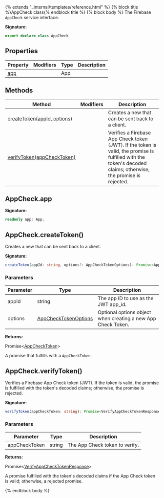 {% extends "_internal/templates/reference.html" %}
{% block title %}AppCheck class{% endblock title %}
{% block body %}
The Firebase `AppCheck` service interface.

<b>Signature:</b>

```typescript
export declare class AppCheck 
```

## Properties

|  Property | Modifiers | Type | Description |
|  --- | --- | --- | --- |
|  [app](./firebase-admin.app-check.appcheck.md#appcheckapp) |  | App |  |

## Methods

|  Method | Modifiers | Description |
|  --- | --- | --- |
|  [createToken(appId, options)](./firebase-admin.app-check.appcheck.md#appcheckcreatetoken) |  | Creates a new  that can be sent back to a client. |
|  [verifyToken(appCheckToken)](./firebase-admin.app-check.appcheck.md#appcheckverifytoken) |  | Verifies a Firebase App Check token (JWT). If the token is valid, the promise is fulfilled with the token's decoded claims; otherwise, the promise is rejected. |

## AppCheck.app

<b>Signature:</b>

```typescript
readonly app: App;
```

## AppCheck.createToken()

Creates a new  that can be sent back to a client.

<b>Signature:</b>

```typescript
createToken(appId: string, options?: AppCheckTokenOptions): Promise<AppCheckToken>;
```

### Parameters

|  Parameter | Type | Description |
|  --- | --- | --- |
|  appId | string | The app ID to use as the JWT app\_id. |
|  options | [AppCheckTokenOptions](./firebase-admin.app-check.appchecktokenoptions.md#appchecktokenoptions_interface) | Optional options object when creating a new App Check Token. |

<b>Returns:</b>

Promise&lt;[AppCheckToken](./firebase-admin.app-check.appchecktoken.md#appchecktoken_interface)<!-- -->&gt;

A promise that fulfills with a `AppCheckToken`<!-- -->.

## AppCheck.verifyToken()

Verifies a Firebase App Check token (JWT). If the token is valid, the promise is fulfilled with the token's decoded claims; otherwise, the promise is rejected.

<b>Signature:</b>

```typescript
verifyToken(appCheckToken: string): Promise<VerifyAppCheckTokenResponse>;
```

### Parameters

|  Parameter | Type | Description |
|  --- | --- | --- |
|  appCheckToken | string | The App Check token to verify. |

<b>Returns:</b>

Promise&lt;[VerifyAppCheckTokenResponse](./firebase-admin.app-check.verifyappchecktokenresponse.md#verifyappchecktokenresponse_interface)<!-- -->&gt;

A promise fulfilled with the token's decoded claims if the App Check token is valid; otherwise, a rejected promise.

{% endblock body %}
